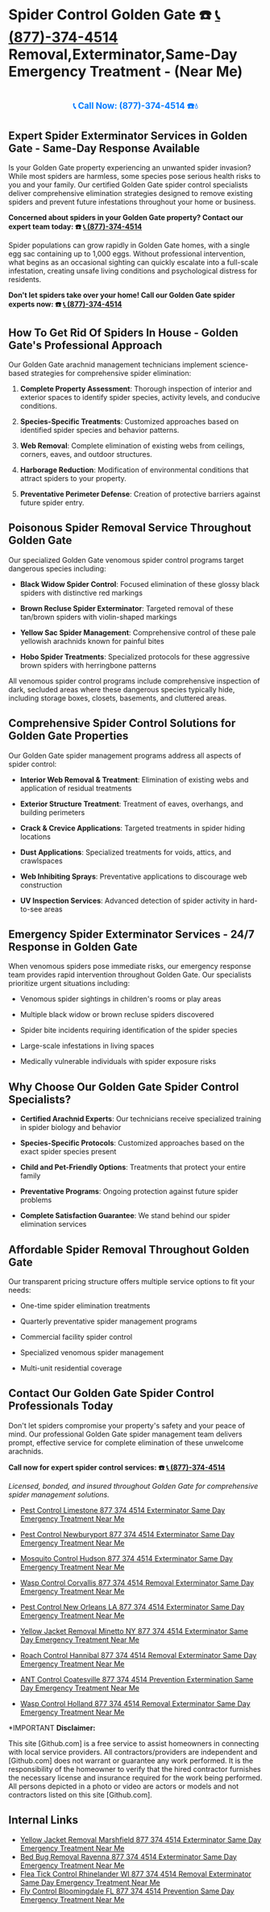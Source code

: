 # Spider Control Golden Gate ☎️ [📞 (877)-374-4514](https://pest-control-4514.netlify.app) Removal,Exterminator,Same-Day Emergency Treatment - (Near Me)
# 

<p align="center" style="font-size: 1.2em; font-weight: bold; margin: 20px 0;">
  <a href="https://pest-control-4514.netlify.app" target="_blank" style="color: #007BFF; text-decoration: none;">📞 Call Now: (877)-374-4514 ☎️💧</a>
</p>

## Expert Spider Exterminator Services in Golden Gate - Same-Day Response Available

Is your Golden Gate property experiencing an unwanted spider invasion? While most spiders are harmless, some species pose serious health risks to you and your family. Our certified Golden Gate spider control specialists deliver comprehensive elimination strategies designed to remove existing spiders and prevent future infestations throughout your home or business.

**Concerned about spiders in your Golden Gate property? Contact our expert team today: ☎️ [📞 (877)-374-4514](https://pest-control-4514.netlify.app)**

Spider populations can grow rapidly in Golden Gate homes, with a single egg sac containing up to 1,000 eggs. Without professional intervention, what begins as an occasional sighting can quickly escalate into a full-scale infestation, creating unsafe living conditions and psychological distress for residents.

**Don't let spiders take over your home! Call our Golden Gate spider experts now: ☎️ [📞 (877)-374-4514](https://pest-control-4514.netlify.app)**

## How To Get Rid Of Spiders In House - Golden Gate's Professional Approach

Our Golden Gate arachnid management technicians implement science-based strategies for comprehensive spider elimination:

1. **Complete Property Assessment**: Thorough inspection of interior and exterior spaces to identify spider species, activity levels, and conducive conditions.

2. **Species-Specific Treatments**: Customized approaches based on identified spider species and behavior patterns.

3. **Web Removal**: Complete elimination of existing webs from ceilings, corners, eaves, and outdoor structures.

4. **Harborage Reduction**: Modification of environmental conditions that attract spiders to your property.

5. **Preventative Perimeter Defense**: Creation of protective barriers against future spider entry.

## Poisonous Spider Removal Service Throughout Golden Gate

Our specialized Golden Gate venomous spider control programs target dangerous species including:

- **Black Widow Spider Control**: Focused elimination of these glossy black spiders with distinctive red markings

- **Brown Recluse Spider Exterminator**: Targeted removal of these tan/brown spiders with violin-shaped markings

- **Yellow Sac Spider Management**: Comprehensive control of these pale yellowish arachnids known for painful bites

- **Hobo Spider Treatments**: Specialized protocols for these aggressive brown spiders with herringbone patterns

All venomous spider control programs include comprehensive inspection of dark, secluded areas where these dangerous species typically hide, including storage boxes, closets, basements, and cluttered areas.

## Comprehensive Spider Control Solutions for Golden Gate Properties

Our Golden Gate spider management programs address all aspects of spider control:

- **Interior Web Removal & Treatment**: Elimination of existing webs and application of residual treatments

- **Exterior Structure Treatment**: Treatment of eaves, overhangs, and building perimeters

- **Crack & Crevice Applications**: Targeted treatments in spider hiding locations

- **Dust Applications**: Specialized treatments for voids, attics, and crawlspaces

- **Web Inhibiting Sprays**: Preventative applications to discourage web construction

- **UV Inspection Services**: Advanced detection of spider activity in hard-to-see areas

## Emergency Spider Exterminator Services - 24/7 Response in Golden Gate

When venomous spiders pose immediate risks, our emergency response team provides rapid intervention throughout Golden Gate. Our specialists prioritize urgent situations including:

- Venomous spider sightings in children's rooms or play areas

- Multiple black widow or brown recluse spiders discovered

- Spider bite incidents requiring identification of the spider species

- Large-scale infestations in living spaces

- Medically vulnerable individuals with spider exposure risks

## Why Choose Our Golden Gate Spider Control Specialists?

- **Certified Arachnid Experts**: Our technicians receive specialized training in spider biology and behavior

- **Species-Specific Protocols**: Customized approaches based on the exact spider species present

- **Child and Pet-Friendly Options**: Treatments that protect your entire family

- **Preventative Programs**: Ongoing protection against future spider problems

- **Complete Satisfaction Guarantee**: We stand behind our spider elimination services

## Affordable Spider Removal Throughout Golden Gate

Our transparent pricing structure offers multiple service options to fit your needs:

- One-time spider elimination treatments

- Quarterly preventative spider management programs

- Commercial facility spider control

- Specialized venomous spider management

- Multi-unit residential coverage

## Contact Our Golden Gate Spider Control Professionals Today

Don't let spiders compromise your property's safety and your peace of mind. Our professional Golden Gate spider management team delivers prompt, effective service for complete elimination of these unwelcome arachnids.

**Call now for expert spider control services: ☎️ [📞 (877)-374-4514](https://pest-control-4514.netlify.app)**

*Licensed, bonded, and insured throughout Golden Gate for comprehensive spider management solutions.*


- [Pest Control Limestone 877 374 4514 Exterminator Same Day Emergency Treatment Near Me](https://github.com/allyoucaneatsushiin/pest-control/blob/main/Pest-Control-Limestone-877-374-4514-Exterminator-Same-Day-Emergency-Treatment-Near-Me.md)
- [Pest Control Newburyport 877 374 4514 Exterminator Same Day Emergency Treatment Near Me](https://github.com/allyoucaneatsushiin/pest-control/blob/main/Pest-Control-Newburyport-877-374-4514-Exterminator-Same-Day-Emergency-Treatment-Near-Me.md)
- [Mosquito Control Hudson 877 374 4514 Exterminator Same Day Emergency Treatment Near Me](https://github.com/allyoucaneatsushiin/pest-control/blob/main/Mosquito-Control-Hudson-877-374-4514-Exterminator-Same-Day-Emergency-Treatment-Near-Me.md)


- [Wasp Control Corvallis 877 374 4514 Removal Exterminator Same Day Emergency Treatment Near Me](https://github.com/allyoucaneatsushiin/pest-control/blob/main/Wasp-Control-Corvallis-877-374-4514-Removal-Exterminator-Same-Day-Emergency-Treatment-Near-Me.md)
- [Pest Control New Orleans LA 877 374 4514 Exterminator Same Day Emergency Treatment Near Me](https://github.com/allyoucaneatsushiin/pest-control/blob/main/Pest-Control-New-Orleans-LA-877-374-4514-Exterminator-Same-Day-Emergency-Treatment-Near-Me.md)
- [Yellow Jacket Removal Minetto NY 877 374 4514 Exterminator Same Day Emergency Treatment Near Me](https://github.com/allyoucaneatsushiin/pest-control/blob/main/Yellow-Jacket-Removal-Minetto-NY-877-374-4514-Exterminator-Same-Day-Emergency-Treatment-Near-Me.md)


- [Roach Control Hannibal 877 374 4514 Removal Exterminator Same Day Emergency Treatment Near Me](https://github.com/allyoucaneatsushiin/pest-control/blob/main/Roach-Control-Hannibal-877-374-4514-Removal-Exterminator-Same-Day-Emergency-Treatment-Near-Me.md)
- [ANT Control Coatesville 877 374 4514 Prevention Extermination Same Day Emergency Treatment Near Me](https://github.com/allyoucaneatsushiin/pest-control/blob/main/ANT-Control-Coatesville-877-374-4514-Prevention-Extermination-Same-Day-Emergency-Treatment-Near-Me.md)
- [Wasp Control Holland 877 374 4514 Removal Exterminator Same Day Emergency Treatment Near Me](https://github.com/allyoucaneatsushiin/pest-control/blob/main/Wasp-Control-Holland-877-374-4514-Removal-Exterminator-Same-Day-Emergency-Treatment-Near-Me.md)


*IMPORTANT **Disclaimer:**  

This site [Github.com] is a free service to assist homeowners in connecting with local service providers. All contractors/providers are independent and [Github.com] does not warrant or guarantee any work performed. It is the responsibility of the homeowner to verify that the hired contractor furnishes the necessary license and insurance required for the work being performed. All persons depicted in a photo or video are actors or models and not contractors listed on this site [Github.com].


## Internal Links
- [Yellow Jacket Removal Marshfield 877 374 4514 Exterminator Same Day Emergency Treatment Near Me](https://github.com/allyoucaneatsushiin/pest-control/blob/main/Yellow-Jacket-Removal-Marshfield-877-374-4514-Exterminator-Same-Day-Emergency-Treatment-Near-Me.md)
- [Bed Bug Removal Ravenna 877 374 4514 Exterminator Same Day Emergency Treatment Near Me](https://github.com/allyoucaneatsushiin/pest-control/blob/main/Bed-Bug-Removal-Ravenna-877-374-4514-Exterminator-Same-Day-Emergency-Treatment-Near-Me.md)
- [Flea Tick Control Rhinelander WI 877 374 4514 Removal Exterminator Same Day Emergency Treatment Near Me](https://github.com/allyoucaneatsushiin/pest-control/blob/main/Flea-Tick-Control-Rhinelander-WI-877-374-4514-Removal-Exterminator-Same-Day-Emergency-Treatment-Near-Me.md)
- [Fly Control Bloomingdale FL 877 374 4514 Prevention Same Day Emergency Treatment Near Me](https://github.com/allyoucaneatsushiin/pest-control/blob/main/Fly-Control-Bloomingdale-FL-877-374-4514-Prevention-Same-Day-Emergency-Treatment-Near-Me.md)
